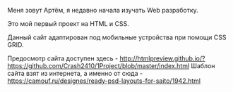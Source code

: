    Меня зовут Артём, я недавно начала изучать Web разработку. 
   
   Это мой первый проект на HTML и CSS.
   
   Данный сайт адаптирован под мобильные устройства при помощи CSS GRID. 
   
   Предосмотр сайта доступен здесь - http://htmlpreview.github.io/?https://github.com/Crash2410/1Project/blob/master/index.html
   Шаблон сайта взят из интернета, а именно от сюда - https://camouf.ru/designes/ready-psd-layouts-for-saito/1942.html
